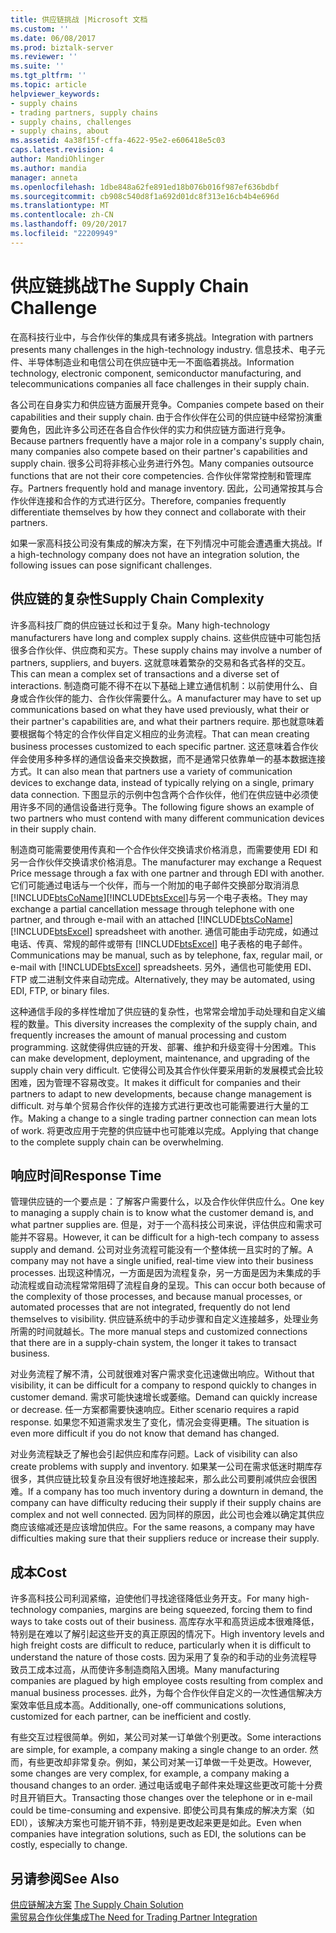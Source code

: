 ```yaml
---
title: 供应链挑战 |Microsoft 文档
ms.custom: ''
ms.date: 06/08/2017
ms.prod: biztalk-server
ms.reviewer: ''
ms.suite: ''
ms.tgt_pltfrm: ''
ms.topic: article
helpviewer_keywords:
- supply chains
- trading partners, supply chains
- supply chains, challenges
- supply chains, about
ms.assetid: 4a38f15f-cffa-4622-95e2-e606418e5c03
caps.latest.revision: 4
author: MandiOhlinger
ms.author: mandia
manager: anneta
ms.openlocfilehash: 1dbe848a62fe891ed18b076b016f987ef636bdbf
ms.sourcegitcommit: cb908c540d8f1a692d01dc8f313e16cb4b4e696d
ms.translationtype: MT
ms.contentlocale: zh-CN
ms.lasthandoff: 09/20/2017
ms.locfileid: "22209949"
---
```

# <a name="the-supply-chain-challenge"></a><span data-ttu-id="ec7e4-102">供应链挑战</span><span class="sxs-lookup"><span data-stu-id="ec7e4-102">The Supply Chain Challenge</span></span>
<span data-ttu-id="ec7e4-103">在高科技行业中，与合作伙伴的集成具有诸多挑战。</span><span class="sxs-lookup"><span data-stu-id="ec7e4-103">Integration with partners presents many challenges in the high-technology industry.</span></span> <span data-ttu-id="ec7e4-104">信息技术、电子元件、半导体制造业和电信公司在供应链中无一不面临着挑战。</span><span class="sxs-lookup"><span data-stu-id="ec7e4-104">Information technology, electronic component, semiconductor manufacturing, and telecommunications companies all face challenges in their supply chain.</span></span>  
  
 <span data-ttu-id="ec7e4-105">各公司在自身实力和供应链方面展开竞争。</span><span class="sxs-lookup"><span data-stu-id="ec7e4-105">Companies compete based on their capabilities and their supply chain.</span></span> <span data-ttu-id="ec7e4-106">由于合作伙伴在公司的供应链中经常扮演重要角色，因此许多公司还在各自合作伙伴的实力和供应链方面进行竞争。</span><span class="sxs-lookup"><span data-stu-id="ec7e4-106">Because partners frequently have a major role in a company's supply chain, many companies also compete based on their partner's capabilities and supply chain.</span></span> <span data-ttu-id="ec7e4-107">很多公司将非核心业务进行外包。</span><span class="sxs-lookup"><span data-stu-id="ec7e4-107">Many companies outsource functions that are not their core competencies.</span></span> <span data-ttu-id="ec7e4-108">合作伙伴常常控制和管理库存。</span><span class="sxs-lookup"><span data-stu-id="ec7e4-108">Partners frequently hold and manage inventory.</span></span> <span data-ttu-id="ec7e4-109">因此，公司通常按其与合作伙伴连接和合作的方式进行区分。</span><span class="sxs-lookup"><span data-stu-id="ec7e4-109">Therefore, companies frequently differentiate themselves by how they connect and collaborate with their partners.</span></span>  
  
 <span data-ttu-id="ec7e4-110">如果一家高科技公司没有集成的解决方案，在下列情况中可能会遭遇重大挑战。</span><span class="sxs-lookup"><span data-stu-id="ec7e4-110">If a high-technology company does not have an integration solution, the following issues can pose significant challenges.</span></span>  
  
## <a name="supply-chain-complexity"></a><span data-ttu-id="ec7e4-111">供应链的复杂性</span><span class="sxs-lookup"><span data-stu-id="ec7e4-111">Supply Chain Complexity</span></span>  
 <span data-ttu-id="ec7e4-112">许多高科技厂商的供应链过长和过于复杂。</span><span class="sxs-lookup"><span data-stu-id="ec7e4-112">Many high-technology manufacturers have long and complex supply chains.</span></span> <span data-ttu-id="ec7e4-113">这些供应链中可能包括很多合作伙伴、供应商和买方。</span><span class="sxs-lookup"><span data-stu-id="ec7e4-113">These supply chains may involve a number of partners, suppliers, and buyers.</span></span> <span data-ttu-id="ec7e4-114">这就意味着繁杂的交易和各式各样的交互。</span><span class="sxs-lookup"><span data-stu-id="ec7e4-114">This can mean a complex set of transactions and a diverse set of interactions.</span></span> <span data-ttu-id="ec7e4-115">制造商可能不得不在以下基础上建立通信机制：以前使用什么、自身或合作伙伴的能力、合作伙伴需要什么。</span><span class="sxs-lookup"><span data-stu-id="ec7e4-115">A manufacturer may have to set up communications based on what they have used previously, what their or their partner's capabilities are, and what their partners require.</span></span> <span data-ttu-id="ec7e4-116">那也就意味着要根据每个特定的合作伙伴自定义相应的业务流程。</span><span class="sxs-lookup"><span data-stu-id="ec7e4-116">That can mean creating business processes customized to each specific partner.</span></span> <span data-ttu-id="ec7e4-117">这还意味着合作伙伴会使用多种多样的通信设备来交换数据，而不是通常只依靠单一的基本数据连接方式。</span><span class="sxs-lookup"><span data-stu-id="ec7e4-117">It can also mean that partners use a variety of communication devices to exchange data, instead of typically relying on a single, primary data connection.</span></span> <span data-ttu-id="ec7e4-118">下图显示的示例中包含两个合作伙伴，他们在供应链中必须使用许多不同的通信设备进行竞争。</span><span class="sxs-lookup"><span data-stu-id="ec7e4-118">The following figure shows an example of two partners who must contend with many different communication devices in their supply chain.</span></span>  
  
 <span data-ttu-id="ec7e4-119">制造商可能需要使用传真和一个合作伙伴交换请求价格消息，而需要使用 EDI 和另一合作伙伴交换请求价格消息。</span><span class="sxs-lookup"><span data-stu-id="ec7e4-119">The manufacturer may exchange a Request Price message through a fax with one partner and through EDI with another.</span></span> <span data-ttu-id="ec7e4-120">它们可能通过电话与一个伙伴，而与一个附加的电子邮件交换部分取消消息[!INCLUDE[btsCoName](../../includes/btsconame-md.md)][!INCLUDE[btsExcel](../../includes/btsexcel-md.md)]与另一个电子表格。</span><span class="sxs-lookup"><span data-stu-id="ec7e4-120">They may exchange a partial cancellation message through telephone with one partner, and through e-mail with an attached [!INCLUDE[btsCoName](../../includes/btsconame-md.md)][!INCLUDE[btsExcel](../../includes/btsexcel-md.md)] spreadsheet with another.</span></span> <span data-ttu-id="ec7e4-121">通信可能由手动完成，如通过电话、传真、常规的邮件或带有 [!INCLUDE[btsExcel](../../includes/btsexcel-md.md)] 电子表格的电子邮件。</span><span class="sxs-lookup"><span data-stu-id="ec7e4-121">Communications may be manual, such as by telephone, fax, regular mail, or e-mail with [!INCLUDE[btsExcel](../../includes/btsexcel-md.md)] spreadsheets.</span></span> <span data-ttu-id="ec7e4-122">另外，通信也可能使用 EDI、FTP 或二进制文件来自动完成。</span><span class="sxs-lookup"><span data-stu-id="ec7e4-122">Alternatively, they may be automated, using EDI, FTP, or binary files.</span></span>  
  
 <span data-ttu-id="ec7e4-123">这种通信手段的多样性增加了供应链的复杂性，也常常会增加手动处理和自定义编程的数量。</span><span class="sxs-lookup"><span data-stu-id="ec7e4-123">This diversity increases the complexity of the supply chain, and frequently increases the amount of manual processing and custom programming.</span></span> <span data-ttu-id="ec7e4-124">这就使得供应链的开发、部署、维护和升级变得十分困难。</span><span class="sxs-lookup"><span data-stu-id="ec7e4-124">This can make development, deployment, maintenance, and upgrading of the supply chain very difficult.</span></span> <span data-ttu-id="ec7e4-125">它使得公司及其合作伙伴要采用新的发展模式会比较困难，因为管理不容易改变。</span><span class="sxs-lookup"><span data-stu-id="ec7e4-125">It makes it difficult for companies and their partners to adapt to new developments, because change management is difficult.</span></span> <span data-ttu-id="ec7e4-126">对与单个贸易合作伙伴的连接方式进行更改也可能需要进行大量的工作。</span><span class="sxs-lookup"><span data-stu-id="ec7e4-126">Making a change to a single trading partner connection can mean lots of work.</span></span> <span data-ttu-id="ec7e4-127">将更改应用于完整的供应链中也可能难以完成。</span><span class="sxs-lookup"><span data-stu-id="ec7e4-127">Applying that change to the complete supply chain can be overwhelming.</span></span>  
  
## <a name="response-time"></a><span data-ttu-id="ec7e4-128">响应时间</span><span class="sxs-lookup"><span data-stu-id="ec7e4-128">Response Time</span></span>  
 <span data-ttu-id="ec7e4-129">管理供应链的一个要点是：了解客户需要什么，以及合作伙伴供应什么。</span><span class="sxs-lookup"><span data-stu-id="ec7e4-129">One key to managing a supply chain is to know what the customer demand is, and what partner supplies are.</span></span> <span data-ttu-id="ec7e4-130">但是，对于一个高科技公司来说，评估供应和需求可能并不容易。</span><span class="sxs-lookup"><span data-stu-id="ec7e4-130">However, it can be difficult for a high-tech company to assess supply and demand.</span></span> <span data-ttu-id="ec7e4-131">公司对业务流程可能没有一个整体统一且实时的了解。</span><span class="sxs-lookup"><span data-stu-id="ec7e4-131">A company may not have a single unified, real-time view into their business processes.</span></span> <span data-ttu-id="ec7e4-132">出现这种情况，一方面是因为流程复杂，另一方面是因为未集成的手动流程或自动流程常常阻碍了流程自身的呈现。</span><span class="sxs-lookup"><span data-stu-id="ec7e4-132">This can occur both because of the complexity of those processes, and because manual processes, or automated processes that are not integrated, frequently do not lend themselves to visibility.</span></span> <span data-ttu-id="ec7e4-133">供应链系统中的手动步骤和自定义连接越多，处理业务所需的时间就越长。</span><span class="sxs-lookup"><span data-stu-id="ec7e4-133">The more manual steps and customized connections that there are in a supply-chain system, the longer it takes to transact business.</span></span>  
  
 <span data-ttu-id="ec7e4-134">对业务流程了解不清，公司就很难对客户需求变化迅速做出响应。</span><span class="sxs-lookup"><span data-stu-id="ec7e4-134">Without that visibility, it can be difficult for a company to respond quickly to changes in customer demand.</span></span> <span data-ttu-id="ec7e4-135">需求可能快速增长或萎缩。</span><span class="sxs-lookup"><span data-stu-id="ec7e4-135">Demand can quickly increase or decrease.</span></span> <span data-ttu-id="ec7e4-136">任一方案都需要快速响应。</span><span class="sxs-lookup"><span data-stu-id="ec7e4-136">Either scenario requires a rapid response.</span></span> <span data-ttu-id="ec7e4-137">如果您不知道需求发生了变化，情况会变得更糟。</span><span class="sxs-lookup"><span data-stu-id="ec7e4-137">The situation is even more difficult if you do not know that demand has changed.</span></span>  
  
 <span data-ttu-id="ec7e4-138">对业务流程缺乏了解也会引起供应和库存问题。</span><span class="sxs-lookup"><span data-stu-id="ec7e4-138">Lack of visibility can also create problems with supply and inventory.</span></span> <span data-ttu-id="ec7e4-139">如果某一公司在需求低迷时期库存很多，其供应链比较复杂且没有很好地连接起来，那么此公司要削减供应会很困难。</span><span class="sxs-lookup"><span data-stu-id="ec7e4-139">If a company has too much inventory during a downturn in demand, the company can have difficulty reducing their supply if their supply chains are complex and not well connected.</span></span> <span data-ttu-id="ec7e4-140">因为同样的原因，此公司也会难以确定其供应商应该缩减还是应该增加供应。</span><span class="sxs-lookup"><span data-stu-id="ec7e4-140">For the same reasons, a company may have difficulties making sure that their suppliers reduce or increase their supply.</span></span>  
  
## <a name="cost"></a><span data-ttu-id="ec7e4-141">成本</span><span class="sxs-lookup"><span data-stu-id="ec7e4-141">Cost</span></span>  
 <span data-ttu-id="ec7e4-142">许多高科技公司利润紧缩，迫使他们寻找途径降低业务开支。</span><span class="sxs-lookup"><span data-stu-id="ec7e4-142">For many high-technology companies, margins are being squeezed, forcing them to find ways to take costs out of their business.</span></span> <span data-ttu-id="ec7e4-143">高库存水平和高货运成本很难降低，特别是在难以了解引起这些开支的真正原因的情况下。</span><span class="sxs-lookup"><span data-stu-id="ec7e4-143">High inventory levels and high freight costs are difficult to reduce, particularly when it is difficult to understand the nature of those costs.</span></span> <span data-ttu-id="ec7e4-144">因为采用了复杂的和手动的业务流程导致员工成本过高，从而使许多制造商陷入困境。</span><span class="sxs-lookup"><span data-stu-id="ec7e4-144">Many manufacturing companies are plagued by high employee costs resulting from complex and manual business processes.</span></span> <span data-ttu-id="ec7e4-145">此外，为每个合作伙伴自定义的一次性通信解决方案效率低且成本高。</span><span class="sxs-lookup"><span data-stu-id="ec7e4-145">Additionally, one-off communications solutions, customized for each partner, can be inefficient and costly.</span></span>  
  
 <span data-ttu-id="ec7e4-146">有些交互过程很简单。例如，某公司对某一订单做个别更改。</span><span class="sxs-lookup"><span data-stu-id="ec7e4-146">Some interactions are simple, for example, a company making a single change to an order.</span></span> <span data-ttu-id="ec7e4-147">然而，有些更改却非常复杂。例如，某公司对某一订单做一千处更改。</span><span class="sxs-lookup"><span data-stu-id="ec7e4-147">However, some changes are very complex, for example, a company making a thousand changes to an order.</span></span> <span data-ttu-id="ec7e4-148">通过电话或电子邮件来处理这些更改可能十分费时且开销巨大。</span><span class="sxs-lookup"><span data-stu-id="ec7e4-148">Transacting those changes over the telephone or in e-mail could be time-consuming and expensive.</span></span> <span data-ttu-id="ec7e4-149">即使公司具有集成的解决方案（如 EDI），该解决方案也可能开销不菲，特别是更改起来更是如此。</span><span class="sxs-lookup"><span data-stu-id="ec7e4-149">Even when companies have integration solutions, such as EDI, the solutions can be costly, especially to change.</span></span>  
  
## <a name="see-also"></a><span data-ttu-id="ec7e4-150">另请参阅</span><span class="sxs-lookup"><span data-stu-id="ec7e4-150">See Also</span></span>  
 <span data-ttu-id="ec7e4-151">[供应链解决方案](../../adapters-and-accelerators/accelerator-rosettanet/the-supply-chain-solution.md) </span><span class="sxs-lookup"><span data-stu-id="ec7e4-151">[The Supply Chain Solution](../../adapters-and-accelerators/accelerator-rosettanet/the-supply-chain-solution.md) </span></span>  
 [<span data-ttu-id="ec7e4-152">需贸易合作伙伴集成</span><span class="sxs-lookup"><span data-stu-id="ec7e4-152">The Need for Trading Partner Integration</span></span>](../../adapters-and-accelerators/accelerator-rosettanet/the-need-for-trading-partner-integration.md)